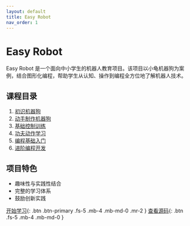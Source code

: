 ```yaml
---
layout: default
title: Easy Robot
nav_order: 1
---
```


# Easy Robot

Easy Robot 是一个面向中小学生的机器人教育项目。该项目以小龟机器狗为案例，结合图形化编程，帮助学生从认知、操作到编程全方位地了解机器人技术。

## 课程目录

1. [初识机器狗](./chapters/chapter1.md)
2. [动手制作机器狗](./chapters/chapter2.md)
3. [基础控制训练](./chapters/chapter3.md)
4. [功夫动作学习](./chapters/chapter4.md)
5. [编程基础入门](./chapters/chapter5.md)
6. [进阶编程开发](./chapters/chapter6.md)

## 项目特色

- 趣味性与实践性结合
- 完整的学习体系
- 鼓励创新实践

[开始学习](./chapters/chapter1.md){: .btn .btn-primary .fs-5 .mb-4 .mb-md-0 .mr-2 }
[查看源码](https://github.com/your-org/easy-robot){: .btn .fs-5 .mb-4 .mb-md-0 } 